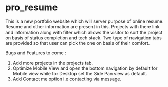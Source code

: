 # pro_resume

This is a new portfolio website which will server purpose of online resume. Resume and other information are present in this. Projects with there link and information along with filter which allows the visitor to sort the project on basis of status completion and tech stack. Two type of navigation tabs are provided so that user can pick the one on basis of their comfort.

Bugs and Features to come : 

1. Add more projects in the projects tab.
2. Optimize Mobile View and open the bottom navigation by default for Mobile view while for Desktop set the Side Pan view as default.
3. Add Contact me option i.e contacting via message.
